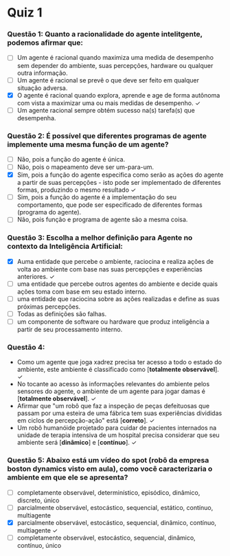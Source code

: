 # Quiz 1

### Questão 1: Quanto a racionalidade do agente intelitgente, podemos afirmar que:

- [ ] Um agente é racional quando maximiza uma medida de desempenho sem depender do ambiente, suas percepções, hardware ou qualquer outra informação.
- [ ] Um agente é racional se prevê o que deve ser feito em qualquer situação adversa.
- [x] O agente é racional quando explora, aprende e age de forma autônoma com vista a maximizar uma ou mais medidas de desempenho. ✓
- [ ] Um agente racional sempre obtém sucesso na(s) tarefa(s) que desempenha.

### Questão 2: É possível que diferentes programas de agente implemente uma mesma função de um agente?

- [ ] Não, pois a função do agente é única.
- [ ] Não, pois o mapeamento deve ser um-para-um.
- [x] Sim, pois a função do agente especifica como serão as ações do agente a partir de suas percepções - isto pode ser implementado de diferentes formas, produzindo o mesmo resultado ✓
- [ ] Sim, pois a função do agente é a implementação do seu comportamento, que pode ser especificado de diferentes formas (programa do agente).
- [ ] Não, pois função e programa de agente são a mesma coisa.

### Questão 3: Escolha a melhor definição para Agente no contexto da Inteligência Artificial:

- [x] Auma entidade que percebe o ambiente, raciocina e realiza ações de volta ao ambiente com base nas suas percepções e experiências anteriores. ✓
- [ ] uma entidade que percebe outros agentes do ambiente e decide quais ações toma com base em seu estado interno.
- [ ] uma entidade que raciocina sobre as ações realizadas e define as suas próximas percepções.
- [ ] Todas as definições são falhas.
- [ ] um componente de software ou hardware que produz inteligência a partir de seu processamento interno.

### Questão 4:

- Como um agente que joga xadrez precisa ter acesso a todo o estado do ambiente, este ambiente é classificado como [**totalmente observável**]. ✓
- No tocante ao acesso às informações relevantes do ambiente pelos sensores do agente, o ambiente de um agente para jogar damas é [**totalmente observável**]. ✓
- Afirmar que "um robô que faz a inspeção de peças defeituosas que passam por uma esteira de uma fábrica tem suas experiências divididas em ciclos de percepção-ação" está [**correto**]. ✓
- Um robô humanóide projetado para cuidar de pacientes internados na unidade de terapia intensiva de um hospital precisa considerar que seu ambiente será [**dinâmico**] e [**contínuo**]. ✓

### Questão 5: Abaixo está um vídeo do spot (robô da empresa boston dynamics visto em aula), como você caracterizaria o ambiente em que ele se apresenta?

- [ ] completamente observável, determinístico, episódico, dinâmico, discreto, único
- [ ] parcialmente observável, estocástico, sequencial, estático, contínuo, multiagente
- [x] parcialmente observável, estocástico, sequencial, dinâmico, contínuo, multiagente ✓
- [ ] completamente observável, estocástico, sequencial, dinâmico, contínuo, único
